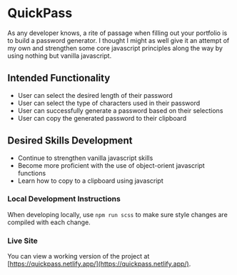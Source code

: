 # QuickPass

As any developer knows, a rite of passage when filling out your portfolio is to build a password generator. I thought I might as well give it an attempt of my own and strengthen some core javascript principles along the way by using nothing but vanilla javascript.

## Intended Functionality
* User can select the desired length of their password
* User can select the type of characters used in their password
* User can successfully generate a password based on their selections
* User can copy the generated password to their clipboard

## Desired Skills Development
* Continue to strengthen vanilla javascript skills
* Become more proficient with the use of object-orient javascript functions
* Learn how to copy to a clipboard using javascript

### Local Development Instructions
When developing locally, use `npm run scss` to make sure style changes are compiled with each change.

### Live Site
You can view a working version of the project at [https://quickpass.netlify.app/](https://quickpass.netlify.app/).
